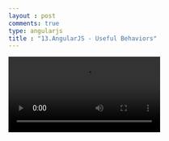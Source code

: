 ```yaml
---
layout : post
comments: true
type: angularjs
title : "13.AngularJS - Useful Behaviors"
---
```


<video controls="controls"  class="movie" src="https://dl.dropboxusercontent.com/u/161895058/Video/angularjs/13.%20Egghead.io%20-%20AngularJS%20-%20Useful%20Behaviors.mp4">
</video>
